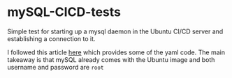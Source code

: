 
# mySQL-CICD-tests

Simple test for starting up a mysql daemon in the Ubuntu CI/CD server and establishing a connection to it.

I followed this article [here](https://ovirium.com/blog/how-to-make-mysql-work-in-your-github-actions/)  which provides some of the yaml code. The main takeaway is that mySQL already comes with the Ubuntu image and both username and password are `root`
